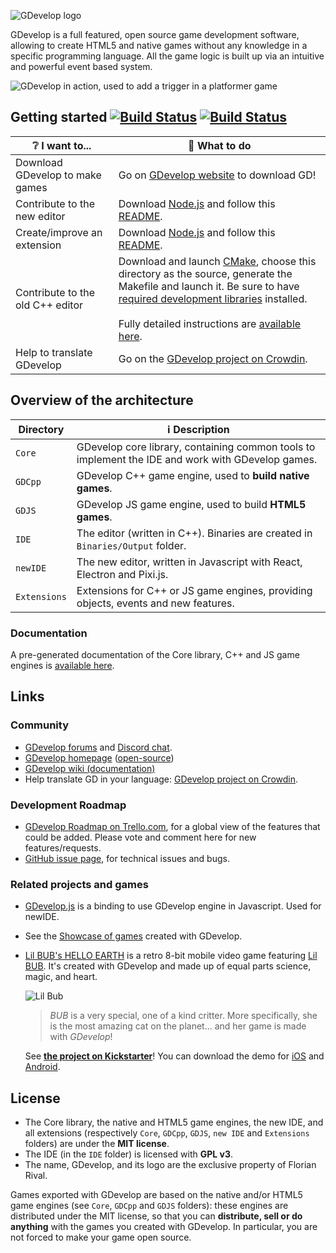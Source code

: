![GDevelop logo](https://raw.githubusercontent.com/4ian/GDevelop/master/Core/docs/images/gdlogo.png "GDevelop logo")

GDevelop is a full featured, open source game development software, allowing to create HTML5 and native games without any knowledge in a specific programming language. All the game logic is built up via an intuitive and powerful event based system.

![GDevelop in action, used to add a trigger in a platformer game](https://raw.githubusercontent.com/4ian/GDevelop/master/Core/docs/images/demo.gif "GDevelop in action, used to add a trigger in a platformer game")

## Getting started [![Build Status](https://semaphoreci.com/api/v1/4ian/gd/branches/master/badge.svg)](https://semaphoreci.com/4ian/gd) [![Build Status](https://travis-ci.org/4ian/GDevelop.svg?branch=master)](https://travis-ci.org/4ian/GD)

| ❔ I want to...                  | 🚀 What to do                                                                                                                                                                                                                                                                                                                                           |
| -------------------------------- | ------------------------------------------------------------------------------------------------------------------------------------------------------------------------------------------------------------------------------------------------------------------------------------------------------------------------------------------------------- |
| Download GDevelop to make games  | Go on [GDevelop website](https://gdevelop-app.com) to download GD!                                                                                                                                                                                                                                                                                      |
| Contribute to the new editor     | Download [Node.js] and follow this [README](newIDE/README.md).                                                                                                                                                                                                                                                                                          |
| Create/improve an extension      | Download [Node.js] and follow this [README](newIDE/README-extensions.md).                                                                                                                                                                                                                                                                               |
| Contribute to the old C++ editor | Download and launch [CMake], choose this directory as the source, generate the Makefile and launch it. Be sure to have [required development libraries](http://4ian.github.io/GD-Documentation/GDCore%20Documentation/setup_dev_env.html) installed. <br><br> Fully detailed instructions are [available here](http://4ian.github.io/GD-Documentation). |
| Help to translate GDevelop       | Go on the [GDevelop project on Crowdin](https://crowdin.com/project/gdevelop).                                                                                                                                                                                                                                                                          |

## Overview of the architecture

| Directory    | ℹ️ Description                                                                                    |
| ------------ | ------------------------------------------------------------------------------------------------- |
| `Core`       | GDevelop core library, containing common tools to implement the IDE and work with GDevelop games. |
| `GDCpp`      | GDevelop C++ game engine, used to **build native games**.                                         |
| `GDJS`       | GDevelop JS game engine, used to build **HTML5 games**.                                           |
| `IDE`        | The editor (written in C++). Binaries are created in `Binaries/Output` folder.                    |
| `newIDE`     | The new editor, written in Javascript with React, Electron and Pixi.js.                           |
| `Extensions` | Extensions for C++ or JS game engines, providing objects, events and new features.                |

### Documentation

A pre-generated documentation of the Core library, C++ and JS game engines is [available here](http://4ian.github.io/GD-Documentation).

## Links

### Community

- [GDevelop forums](http://forum.compilgames.net) and [Discord chat](https://discord.gg/JWcfHEB).
- [GDevelop homepage](https://gdevelop-app.com) ([open-source](https://github.com/4ian/GDevelop-website))
- [GDevelop wiki (documentation)](http://wiki.compilgames.net)
- Help translate GD in your language: [GDevelop project on Crowdin](https://crowdin.com/project/gdevelop).

### Development Roadmap

- [GDevelop Roadmap on Trello.com](https://trello.com/b/qf0lM7k8/gdevelop-roadmap), for a global view of the features that could be added. Please vote and comment here for new features/requests.
- [GitHub issue page](https://github.com/4ian/GDevelop/issues), for technical issues and bugs.

### Related projects and games

- [GDevelop.js](https://github.com/4ian/GDevelop.js) is a binding to use GDevelop engine in Javascript. Used for newIDE.
- See the [Showcase of games](https://gdevelop-app.com/games-showcase) created with GDevelop.
- [Lil BUB's HELLO EARTH](http://lilbub.com/game) is a retro 8-bit mobile video game featuring [Lil BUB](http://lilbub.com). It's created with GDevelop and made up of equal parts science, magic, and heart.

  ![Lil Bub](http://compilgames.net/assets/bub/screenshots-background.jpg "GDevelop logo")

  > _BUB_ is a very special, one of a kind critter. More specifically, she is the most amazing cat on the planet... and her game is made with _GDevelop_!

  See **[the project on Kickstarter](http://lilbub.com/game)**! You can download the demo for [iOS](https://itunes.apple.com/us/app/lil-bubs-hello-earth/id1123383033?mt=8) and [Android](https://play.google.com/store/apps/details?id=com.lilbub.game).

## License

- The Core library, the native and HTML5 game engines, the new IDE, and all extensions (respectively `Core`, `GDCpp`, `GDJS`, `new IDE` and `Extensions` folders) are under the **MIT license**.
- The IDE (in the `IDE` folder) is licensed with **GPL v3**.
- The name, GDevelop, and its logo are the exclusive property of Florian Rival.

Games exported with GDevelop are based on the native and/or HTML5 game engines (see `Core`, `GDCpp` and `GDJS` folders): these engines are distributed under the MIT license, so that you can **distribute, sell or do anything** with the games you created with GDevelop. In particular, you are not forced to make your game open source.

[node.js]: https://nodejs.org
[cmake]: http://www.cmake.org/
[ninja]: http://martine.github.io/ninja/
